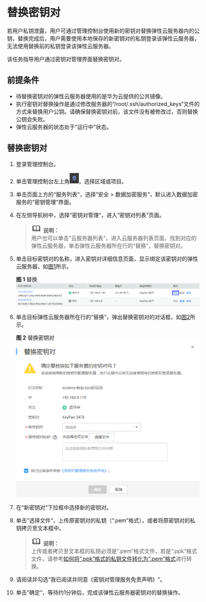 # 替换密钥对<a name="dew_01_0040"></a>

若用户私钥泄露，用户可通过管理控制台使用新的密钥对替换弹性云服务器内的公钥，替换完成后，用户需要使用本地保存的新密钥对的私钥登录该弹性云服务器，无法使用替换前的私钥登录该弹性云服务器。

该任务指导用户通过密钥对管理界面替换密钥对。

## 前提条件<a name="section2256777914731"></a>

-   待替换密钥对的弹性云服务器使用的是华为云提供的公共镜像。
-   执行密钥对替换操作是通过修改服务器的“/root/.ssh/authorized\_keys“文件的方式来替换用户公钥。请确保替换密钥对前，该文件没有被修改过，否则替换公钥会失败。
-   弹性云服务器的状态处于“运行中“状态。

## 替换密钥对<a name="section13583125213814"></a>

1.  登录管理控制台。
2.  单击管理控制台左上角![](figures/icon_region.png)，选择区域或项目。
3.  单击页面上方的“服务列表“，选择“安全  \>  数据加密服务“，默认进入数据加密服务的“密钥管理“界面。
4.  在左侧导航树中，选择“密钥对管理“，进入“密钥对列表“页面。

    >![](public_sys-resources/icon-note.gif) **说明：**   
    >用户也可以单击“云服务器列表“，进入云服务器列表页面，找到对应的弹性云服务器，单击弹性云服务器所在行的“替换“，替换密钥对。  

5.  单击目标密钥对的名称，进入密钥对详细信息页面，显示绑定该密钥对的弹性云服务器，如[图1](#fig1682318516365)所示。

    **图 1**  替换<a name="fig1682318516365"></a>  
    ![](figures/替换.png "替换")

6.  单击目标弹性云服务器所在行的“替换“，弹出替换密钥对的对话框，如[图2](#fig578932141819)所示。

    **图 2**  替换密钥对<a name="fig578932141819"></a>  
    ![](figures/替换密钥对.png "替换密钥对")

7.  在“新密钥对“下拉框中选择新的密钥对。
8.  单击“选择文件“，上传原密钥对的私钥（“.pem“格式），或者将原密钥对的私钥拷贝至文本框中。

    >![](public_sys-resources/icon-note.gif) **说明：**   
    >上传或者拷贝至文本框的私钥必须是“.pem“格式文件，若是“.ppk“格式文件，请参考[如何将“.ppk”格式的私钥文件转化为“.pem”格式](https://support.huaweicloud.com/dew_faq/dew_01_0099.html)进行转换。  

9.  请阅读并勾选“我已阅读并同意《密钥对管理服务免责声明》“。
10. 单击“确定“，等待约1分钟后，完成该弹性云服务器密钥对的替换操作。


